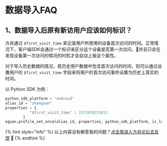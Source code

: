 # 数据导入FAQ

## 1、数据导入后原有新访用户应该如何标识？

方舟通过 `$first_visit_time` 来记录用户所使用的设备首次访问的时间。正常情况下，客户端SDK会通过一个标识来区分这个设备是否第一次访问，并且只会在发现设备第一次访问的情况的时机才会自动上报这个属性。

对于导入历史数据的情况，若历史用户数据中包含首次访问的时间，则可以通过设置用户的 `$first_visit_time` 字段来将用户的首次访问事件设置为历史上真实的时间。

以 Python SDK 为例：

```python
python_sdk_platform = "android"
alias_id = "zhangsan"
properties = {
           "$first_visit_time" : 1572676233813
        }
eguan.profile_set_once(alias_id, properties, python_sdk_platform, is_login=True)
```

{% hint style="info" %}
以上内容没有解答我的问题？[点击我进入方舟论坛去反馈](https://www.analysysdata.com/forum/index) 🚀
{% endhint %}

